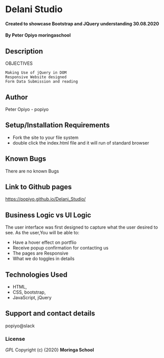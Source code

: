 # Delani Studio
#### Created to showcase Bootstrap and JQuery understanding 30.08.2020
#### By Peter Opiyo  moringaschool
## Description
OBJECTIVES

    Making Use of jQuery in DOM
    Responsive Website designed
    Form Data Submission and reading


## Author
Peter Opiyo - popiyo


## Setup/Installation Requirements
* Fork the site to your file system
* double click the index.html file and it will run of standard browser

## Known Bugs
There are no known Bugs

## Link to Github pages
https://popiyo.github.io/Delani_Studio/

## Business Logic vs UI Logic
The user interface was first designed to capture what the user desired to see.
As the user,You will be able to:

* Have a hover effect on portflio
* Receive popup confirmation for contacting us
* The pages are Responsive
* What we do toggles in details



## Technologies Used
* HTML,
* CSS, bootstrap,
* JavaScript, jQuery

## Support and contact details
popiyo@slack
### License
*GPL*
Copyright (c) {2020} **Moringa School**
